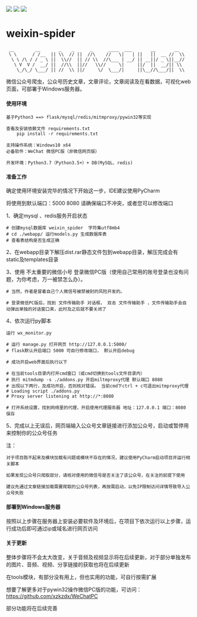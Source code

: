 ![](https://img.shields.io/badge/python3-3.7-green.svg)
![](https://img.shields.io/badge/flask-1.0.2-green.svg)
![](https://img.shields.io/badge/weixin-2.6-green.svg)

# weixin-spider

```
 __        __       _    _      _      ____  ___       __       __  
 \ \      / /__  || \\  // ||  //\    //   \|   | ||   ||  __ //  \\
  \ \ /\ / / _ \ ||  \\//  || // \\  //\___ | __/ || __||/ _ \||__//     
   \ V  V /  __/ ||  //\\  ||//   \\//     \|     ||/  ||  __/|| \\
    \_/\_/ \___/ || //  \\ ||/     \/  \___/|     ||\__//\___/||  \\    

```

微信公众号爬虫，公众号历史文章，文章评论，文章阅读及在看数据，可视化web页面，可部署于Windows服务器。

#### 使用环境
```
基于Python3 ==> flask/mysql/redis/mitmproxy/pywin32等实现

查看及安装依赖文件 requirements.txt
    pip install -r requirements.txt

支持操作系统：Windows10 x64
必备软件：WeChat 微信PC版（非微信网页版）

开发环境：Python3.7（Python3.5+）+ DB(MySQL、redis)

```


#### 准备工作

确定使用环境安装完毕的情况下开始这一步，IDE建议使用PyCharm

将使用到默认端口：5000  8080 请确保端口不冲突，或者您可以修改端口

1、确定mysql 、redis服务开启状态
```
# 创建mysql数据库 weixin_spider  字符集utf8mb4
# cd ./webapp/ 运行models.py 生成数据库表
# 查看表结构是否生成正确
```

2、在webapp目录下解压dist.rar静态文件包到webapp目录，解压完成会有static及templates目录

3、使用 不太重要的微信小号 登录微信PC版（使用自己常用的账号登录也没有问题，为你考虑，万一被禁怎么办）。
```
# 当然，作者是冒着自己个人微信号被禁被封的风险开发的。

# 登录微信PC版后，找到 文件传输助手 对话框， 双击 文件传输助手 ，文件传输助手会自动弹出单独的对话窗口来，此时及之后就不要关闭了

```

4、依次运行py脚本

```
运行 wx_monitor.py

# 运行 manage.py 打开网页 http://127.0.0.1:5000/   
# flask默认开启端口 5000 可自行修改端口， 默认开启debug

# 成功开启web界面后执行以下

# 在当前tools目录内打开cmd窗口（或cmd切换到tools文件目录内）
# 执行 mitmdump -s ./addons.py 开启miltmproxy代理 默认端口 8080
# 出现以下两行，及成功开启，否则核对错误。 当前cmd下ctrl + c可退出mitmproxy代理
# Loading script ./addons.py
# Proxy server listening at http://*:8080

# 打开系统设置，找到网络里的代理，开启使用代理服务器 地址：127.0.0.1 端口：8080 保存

```

5、完成以上无误后，网页端输入公众号文章链接进行添加公众号，启动或暂停用来控制你的公众号任务

注：
```
对于项目跑不起来及模块加载有问题或模块不存在的情况，建议使用PyCharm启动项目并运行相关脚本

如果发现公众号只爬取部分，请核对使用的微信号是否关注了该公众号，在关注的前提下使用

建议先通过文章链接加载需要爬取的公众号列表，再按需启动，以免IP限制访问详情导致导入公众号失败
```

#### 部署到Windows服务器

按照以上步骤在服务器上安装必要软件及环境后，在项目下依次运行以上步骤，运行成功后即可通过ip或域名进行网页访问


#### 关于更新

整体步骤将不会太大改变，关于音频及视频显示将在后续更新，对于部分单独发布的图片、音频、视频、分享链接的获取也将在后续更新

在tools模块，有部分没有用上，但也实用的功能，可自行按需扩展

想要了解更多对于pywin32操作微信PC版的功能，可访问： https://github.com/xzkzdx/WeChatPC

部分功能将在后续完善